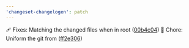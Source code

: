 ```yaml
---
'changeset-changelogen': patch
---
```


🩹 Fixes: Matching the changed files when in root ([00b4c04](https://github.com/SettingDust/changeset-changelogen/commit/00b4c04))
🏡 Chore: Uniform the git from ([ff2e306](https://github.com/SettingDust/changeset-changelogen/commit/ff2e306))
